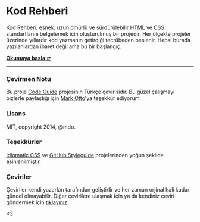 # Kod Rehberi

Kod Rehberi, esnek, uzun ömürlü ve sürdürülebilir HTML ve CSS standartlarını belgelemek için oluşturulmuş bir projedir. Her ölçekte projeler üzerinde yıllardır kod yazmanın getirdiği tecrübeden beslenir. Hepsi burada yazılanlardan ibaret değil ama bu bir başlangıç.

**[Okumaya başla ☞](http://hayatbiralem.com/kod-rehberi)**

---

### Çevirmen Notu

Bu proje [Code Guide](https://github.com/mdo/code-guide) projesinin Türkçe çevirisidir. Bu güzel çalışmayı bizlerle paylaştığı için [Mark Otto](http://markdotto.com/)'ya teşekkür ediyorum.

### Lisans

MIT, copyright 2014, @mdo.

### Teşekkürler

[Idiomatic CSS](https://github.com/necolas/idiomatic-css) ve [GitHub Styleguide](http://github.com/styleguide) projelerinden yoğun şekilde esinlenilmiştir.

### Çeviriler

Çeviriler kendi yazarları tarafından geliştirlir ve her zaman orjinal hali kadar güncel olmayabilir. Diğer çevirilere ulaşmak için ya da kendiniz çeviri göndermek için [tıklayınız](https://github.com/mdo/code-guide).

<3
